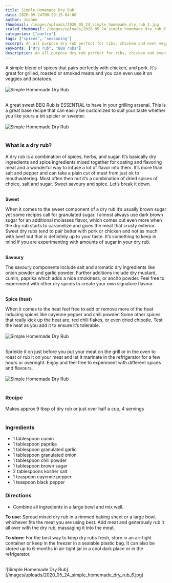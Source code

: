 ```yaml
---
title: Simple Homemade Dry Rub
date: 2020-05-24T00:29:15-04:00
author: Joanne
thumbnail: /images/uploads/2020_05_24_simple_homemade_dry_rub_1.jpg
scaled_thumbnail: /images/uploads/2020_05_24_simple_homemade_dry_rub_0.jpg
categories: ["pantry"]
tags: ["spices", "seasoning"]
excerpt: An all purpose dry rub perfect for ribs, chicken and even veggies
keywords: ["dry rub", "BBQ rubs"]
description: An all purpose dry rub perfect for ribs, chicken and even veggies
---
```


A simple blend of spices that pairs perfectly with chicken, and pork. It's great for grilled, roasted or smoked meats and you can even use it on veggies and potatoes.
</br>
</br>
![Simple Homemade Dry Rub](/images/uploads/2020_05_24_simple_homemade_dry_rub_2.jpg)
</br>
</br>

A great sweet BBQ Rub is ESSENTIAL to have in your grilling arsenal. This is a great base recipe that can easily be customized to suit your taste whether you like yours a bit spicier or sweeter.
</br>
</br>
![Simple Homemade Dry Rub](/images/uploads/2020_05_24_simple_homemade_dry_rub_3.jpg)
</br>
</br>

### What is a dry rub?
A dry rub is a combination of spices, herbs, and sugar. It’s basically dry ingredients and spice ingredients mixed together for coating and flavoring meat and a wonderful way to infuse a lot of flavor into them. It’s more than salt and pepper and can take a plain cut of meat from just ok to mouthwatering. Most often then not it’s a combination of dried spices of choice, salt and sugar. Sweet savoury and spice. Let’s break it down.
</br>
</br>

__Sweet__  

When it comes to the sweet component of a dry rub it’s usually brown sugar yet some recipes call for granulated sugar. I almost always use dark brown sugar for an additional molasses flavor, which comes out even more when the dry rub starts to caramelize and gives the meat that crusty exterior. Sweet dry rubs tend to pair better with pork or chicken and not as much with beef but that is definitely up to your taste. It’s something to keep in mind if you are experimenting with amounts of sugar in your dry rub.
</br>
</br>

__Savoury__  

The savoury components include salt and aromatic dry ingredients like onion powder and garlic powder. Further additions include dry mustard, cumin, paprika which adds a nice smokiness, or ancho powder. Feel free to experiment with other dry spices to create your own signature flavour.
</br>
</br>

__Spice (heat)__  

When it comes to the heat feel free to add or remove more of the heat inducing spices like cayenne pepper and chili powder. Some other spices that really kick up the heat are, red chili flakes, or even dried chipotle. Test the heat as you add it to ensure it’s tolerable.
</br>
</br>
![Simple Homemade Dry Rub](/images/uploads/2020_05_24_simple_homemade_dry_rub_4.jpg)
</br>
</br>

Sprinkle it on just before you put your meat on the grill or in the oven to roast or rub it on your meat and let it marinate in the refrigerator for a few hours or overnight. Enjoy and feel free to experiment with different spices and flavours.
</br>
</br>
![Simple Homemade Dry Rub](/images/uploads/2020_05_24_simple_homemade_dry_rub_5.jpg)
</br>
</br>

### Recipe
Makes approx 9 tbsp of dry rub or just over half a cup, 4 servings
</br>
</br>

### Ingredients

* <span itemprop="ingredients">1 tablespoon cumin</span>
* <span itemprop="ingredients">1 tablespoon paprika</span>
* <span itemprop="ingredients">1 tablespoon granulated garlic</span>
* <span itemprop="ingredients">1 tablespoon granulated onion</span>
* <span itemprop="ingredients">1 tablespoon chili powder</span>
* <span itemprop="ingredients">1 tablespoon brown sugar</span>
* <span itemprop="ingredients">2 tablespoons kosher salt</span>
* <span itemprop="ingredients">1 teaspoon cayenne pepper</span>
* <span itemprop="ingredients">1 teaspoon black pepper</span>

### Directions

* Combine all ingredients in a large bowl and mix well.  
  
__To use:__ Spread mixed dry rub in a rimmed baking sheet or a large bowl, whichever fits the meat you are using best. Add meat and generously rub it all over with the dry rub, massaging it into the meat.  

__To store:__ For the best way to keep dry rubs fresh, store in an air-tight container or keep in the freezer in a sealable plastic bag. It can also be stored up to 6-months in air-tight jar in a cool dark place or in the refrigerator.

</br>
![Simple Homemade Dry Rub](/images/uploads/2020_05_24_simple_homemade_dry_rub_6.jpg)